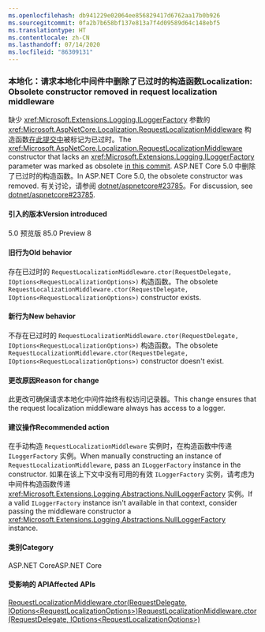 ```yaml
---
ms.openlocfilehash: db941229e02064ee856829417d6762aa17b0b926
ms.sourcegitcommit: 0fa2b7b658bf137e813a7f4d09589d64c148ebf5
ms.translationtype: HT
ms.contentlocale: zh-CN
ms.lasthandoff: 07/14/2020
ms.locfileid: "86309131"
---
```

### <a name="localization-obsolete-constructor-removed-in-request-localization-middleware"></a><span data-ttu-id="47f37-101">本地化：请求本地化中间件中删除了已过时的构造函数</span><span class="sxs-lookup"><span data-stu-id="47f37-101">Localization: Obsolete constructor removed in request localization middleware</span></span>

<span data-ttu-id="47f37-102">缺少 <xref:Microsoft.Extensions.Logging.ILoggerFactory> 参数的 <xref:Microsoft.AspNetCore.Localization.RequestLocalizationMiddleware> 构造函数[在此提交中](https://github.com/dotnet/aspnetcore/commit/ba8c6ccf6fd3eeb7fc42a159d362b15eae4fb3a0)被标记为已过时。</span><span class="sxs-lookup"><span data-stu-id="47f37-102">The <xref:Microsoft.AspNetCore.Localization.RequestLocalizationMiddleware> constructor that lacks an <xref:Microsoft.Extensions.Logging.ILoggerFactory> parameter was marked as obsolete [in this commit](https://github.com/dotnet/aspnetcore/commit/ba8c6ccf6fd3eeb7fc42a159d362b15eae4fb3a0).</span></span> <span data-ttu-id="47f37-103">ASP.NET Core 5.0 中删除了已过时的构造函数。</span><span class="sxs-lookup"><span data-stu-id="47f37-103">In ASP.NET Core 5.0, the obsolete constructor was removed.</span></span> <span data-ttu-id="47f37-104">有关讨论，请参阅 [dotnet/aspnetcore#23785](https://github.com/dotnet/aspnetcore/issues/23785)。</span><span class="sxs-lookup"><span data-stu-id="47f37-104">For discussion, see [dotnet/aspnetcore#23785](https://github.com/dotnet/aspnetcore/issues/23785).</span></span>

#### <a name="version-introduced"></a><span data-ttu-id="47f37-105">引入的版本</span><span class="sxs-lookup"><span data-stu-id="47f37-105">Version introduced</span></span>

<span data-ttu-id="47f37-106">5.0 预览版 8</span><span class="sxs-lookup"><span data-stu-id="47f37-106">5.0 Preview 8</span></span>

#### <a name="old-behavior"></a><span data-ttu-id="47f37-107">旧行为</span><span class="sxs-lookup"><span data-stu-id="47f37-107">Old behavior</span></span>

<span data-ttu-id="47f37-108">存在已过时的 `RequestLocalizationMiddleware.ctor(RequestDelegate, IOptions<RequestLocalizationOptions>)` 构造函数。</span><span class="sxs-lookup"><span data-stu-id="47f37-108">The obsolete `RequestLocalizationMiddleware.ctor(RequestDelegate, IOptions<RequestLocalizationOptions>)` constructor exists.</span></span>

#### <a name="new-behavior"></a><span data-ttu-id="47f37-109">新行为</span><span class="sxs-lookup"><span data-stu-id="47f37-109">New behavior</span></span>

<span data-ttu-id="47f37-110">不存在已过时的 `RequestLocalizationMiddleware.ctor(RequestDelegate, IOptions<RequestLocalizationOptions>)` 构造函数。</span><span class="sxs-lookup"><span data-stu-id="47f37-110">The obsolete `RequestLocalizationMiddleware.ctor(RequestDelegate, IOptions<RequestLocalizationOptions>)` constructor doesn't exist.</span></span>

#### <a name="reason-for-change"></a><span data-ttu-id="47f37-111">更改原因</span><span class="sxs-lookup"><span data-stu-id="47f37-111">Reason for change</span></span>

<span data-ttu-id="47f37-112">此更改可确保请求本地化中间件始终有权访问记录器。</span><span class="sxs-lookup"><span data-stu-id="47f37-112">This change ensures that the request localization middleware always has access to a logger.</span></span>

#### <a name="recommended-action"></a><span data-ttu-id="47f37-113">建议操作</span><span class="sxs-lookup"><span data-stu-id="47f37-113">Recommended action</span></span>

<span data-ttu-id="47f37-114">在手动构造 `RequestLocalizationMiddleware` 实例时，在构造函数中传递 `ILoggerFactory` 实例。</span><span class="sxs-lookup"><span data-stu-id="47f37-114">When manually constructing an instance of `RequestLocalizationMiddleware`, pass an `ILoggerFactory` instance in the constructor.</span></span> <span data-ttu-id="47f37-115">如果在该上下文中没有可用的有效 `ILoggerFactory` 实例，请考虑为中间件构造函数传递 <xref:Microsoft.Extensions.Logging.Abstractions.NullLoggerFactory> 实例。</span><span class="sxs-lookup"><span data-stu-id="47f37-115">If a valid `ILoggerFactory` instance isn't available in that context, consider passing the middleware constructor a <xref:Microsoft.Extensions.Logging.Abstractions.NullLoggerFactory> instance.</span></span>

#### <a name="category"></a><span data-ttu-id="47f37-116">类别</span><span class="sxs-lookup"><span data-stu-id="47f37-116">Category</span></span>

<span data-ttu-id="47f37-117">ASP.NET Core</span><span class="sxs-lookup"><span data-stu-id="47f37-117">ASP.NET Core</span></span>

#### <a name="affected-apis"></a><span data-ttu-id="47f37-118">受影响的 API</span><span class="sxs-lookup"><span data-stu-id="47f37-118">Affected APIs</span></span>

[<span data-ttu-id="47f37-119">RequestLocalizationMiddleware.ctor(RequestDelegate, IOptions\<RequestLocalizationOptions>)</span><span class="sxs-lookup"><span data-stu-id="47f37-119">RequestLocalizationMiddleware.ctor(RequestDelegate, IOptions\<RequestLocalizationOptions>)</span></span>](/dotnet/api/microsoft.aspnetcore.localization.requestlocalizationmiddleware.-ctor?view=aspnetcore-3.1#Microsoft_AspNetCore_Localization_RequestLocalizationMiddleware__ctor_Microsoft_AspNetCore_Http_RequestDelegate_Microsoft_Extensions_Options_IOptions_Microsoft_AspNetCore_Builder_RequestLocalizationOptions__)

<!--

#### Affected APIs

`M:Microsoft.AspNetCore.Localization.RequestLocalizationMiddleware.#ctor(Microsoft.AspNetCore.Http.RequestDelegate,Microsoft.Extensions.Options.IOptions{Microsoft.AspNetCore.Builder.RequestLocalizationOptions})`

-->
